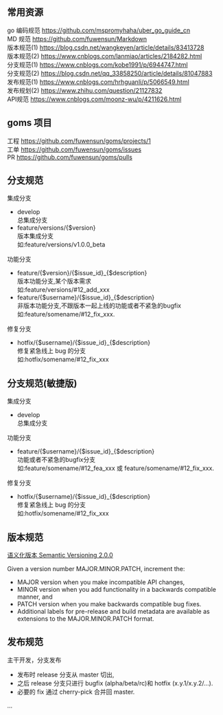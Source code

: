 ## 常用资源
go 编码规范 https://github.com/mspromyhaha/uber_go_guide_cn    
MD 规范 https://github.com/fuwensun/Markdown    
版本规范(1) https://blog.csdn.net/wangkeyen/article/details/83413728      
版本规范(2) https://www.cnblogs.com/lanmiao/articles/2184282.html    
分支规范(1)  https://www.cnblogs.com/kobe1991/p/6944747.html     
分支规范(2)  https://blog.csdn.net/qq_33858250/article/details/81047883   
发布规范(1)  https://www.cnblogs.com/hrhguanli/p/5066549.html   
发布规划(2)  https://www.zhihu.com/question/21127832    
API规范  https://www.cnblogs.com/moonz-wu/p/4211626.html    


## goms 项目
工程 https://github.com/fuwensun/goms/projects/1  
工单 https://github.com/fuwensun/goms/issues   
PR   https://github.com/fuwensun/goms/pulls   


## 分支规范

集成分支     
- develop   
  总集成分支      
- feature/versions/{$version}   
  版本集成分支  
  如:feature/versions/v1.0.0_beta      

功能分支    
- feature/{$version}/{$issue_id}_{$description}     
  版本功能分支,某个版本需求   
  如:feature/versions/#12_add_xxx     
- feature/{$username}/{$issue_id}_{$description}    
  非版本功能分支,不跟版本一起上线的功能或者不紧急的bugfix    
  如:feature/somename/#12_fix_xxx.   

修复分支    
- hotfix/{$username}/{$issue_id}_{$description}    
  修复紧急线上 bug 的分支    
  如:hotfix/somename/#12_fix_xxx     

## 分支规范(敏捷版)

集成分支     
- develop   
  总集成分支      
    
功能分支        
- feature/{$username}/{$issue_id}_{$description}    
  功能或者不紧急的bugfix分支    
  如:feature/somename/#12_fea_xxx 或 feature/somename/#12_fix_xxx.   

修复分支    
- hotfix/{$username}/{$issue_id}_{$description}    
  修复紧急线上 bug 的分支    
  如:hotfix/somename/#12_fix_xxx     

## 版本规范

[语义化版本 Semantic Versioning 2.0.0](https://semver.org/)

Given a version number MAJOR.MINOR.PATCH, increment the:

- MAJOR version when you make incompatible API changes,
- MINOR version when you add functionality in a backwards compatible manner, and
- PATCH version when you make backwards compatible bug fixes.
- Additional labels for pre-release and build metadata are available as extensions to the MAJOR.MINOR.PATCH format.


## 发布规范

主干开发，分支发布

- 发布时 release 分支从 master 切出,
- 之后 release 分支只进行 bugfix (alpha/beta/rc)和 hotfix (x.y.1/x.y.2/...). 
- 必要的 fix 通过 cherry-pick 合并回 master.

...

